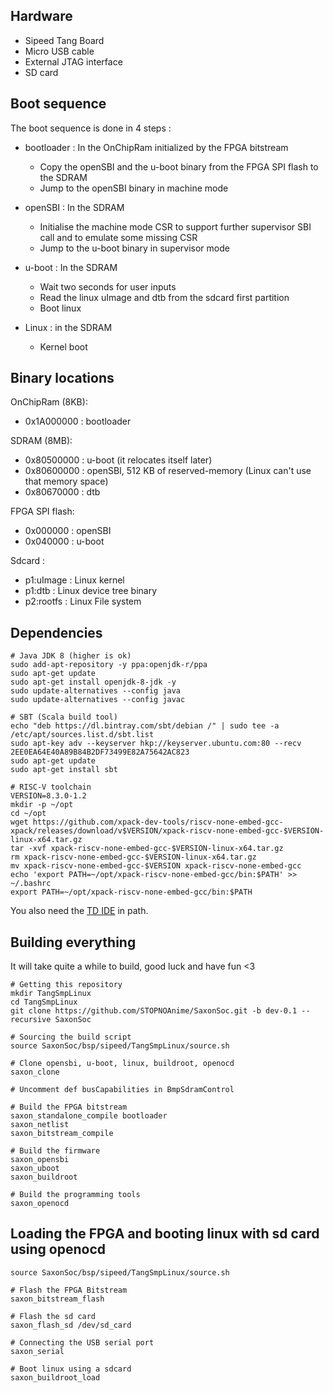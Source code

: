 ## Hardware

- Sipeed Tang Board
- Micro USB cable
- External JTAG interface
- SD card

## Boot sequence

The boot sequence is done in 4 steps :

* bootloader : In the OnChipRam initialized by the FPGA bitstream
  * Copy the openSBI and the u-boot binary from the FPGA SPI flash to the SDRAM
  * Jump to the openSBI binary in machine mode

* openSBI : In the SDRAM
  * Initialise the machine mode CSR to support further supervisor SBI call and to emulate some missing CSR
  * Jump to the u-boot binary in supervisor mode

* u-boot : In the SDRAM
  * Wait two seconds for user inputs
  * Read the linux uImage and dtb from the sdcard first partition
  * Boot linux

* Linux : in the SDRAM
  * Kernel boot

## Binary locations

OnChipRam (8KB): 
- 0x1A000000 : bootloader 

SDRAM (8MB):
- 0x80500000 : u-boot (it relocates itself later)
- 0x80600000 : openSBI, 512 KB of reserved-memory (Linux can't use that memory space)
- 0x80670000 : dtb 

FPGA SPI flash:
- 0x000000   : openSBI
- 0x040000   : u-boot

Sdcard :
- p1:uImage  : Linux kernel
- p1:dtb     : Linux device tree binary
- p2:rootfs  : Linux File system

## Dependencies

```
# Java JDK 8 (higher is ok)
sudo add-apt-repository -y ppa:openjdk-r/ppa
sudo apt-get update
sudo apt-get install openjdk-8-jdk -y
sudo update-alternatives --config java
sudo update-alternatives --config javac

# SBT (Scala build tool)
echo "deb https://dl.bintray.com/sbt/debian /" | sudo tee -a /etc/apt/sources.list.d/sbt.list
sudo apt-key adv --keyserver hkp://keyserver.ubuntu.com:80 --recv 2EE0EA64E40A89B84B2DF73499E82A75642AC823
sudo apt-get update
sudo apt-get install sbt

# RISC-V toolchain
VERSION=8.3.0-1.2
mkdir -p ~/opt
cd ~/opt
wget https://github.com/xpack-dev-tools/riscv-none-embed-gcc-xpack/releases/download/v$VERSION/xpack-riscv-none-embed-gcc-$VERSION-linux-x64.tar.gz
tar -xvf xpack-riscv-none-embed-gcc-$VERSION-linux-x64.tar.gz
rm xpack-riscv-none-embed-gcc-$VERSION-linux-x64.tar.gz
mv xpack-riscv-none-embed-gcc-$VERSION xpack-riscv-none-embed-gcc
echo 'export PATH=~/opt/xpack-riscv-none-embed-gcc/bin:$PATH' >> ~/.bashrc
export PATH=~/opt/xpack-riscv-none-embed-gcc/bin:$PATH

```

You also need the [TD IDE](https://tang.sipeed.com/en/getting-started/installing-td-ide/linux/) in path.

## Building everything

It will take quite a while to build, good luck and have fun <3

```
# Getting this repository
mkdir TangSmpLinux 
cd TangSmpLinux
git clone https://github.com/STOPNOAnime/SaxonSoc.git -b dev-0.1 --recursive SaxonSoc

# Sourcing the build script
source SaxonSoc/bsp/sipeed/TangSmpLinux/source.sh

# Clone opensbi, u-boot, linux, buildroot, openocd
saxon_clone

# Uncomment def busCapabilities in BmpSdramControl

# Build the FPGA bitstream
saxon_standalone_compile bootloader
saxon_netlist
saxon_bitstream_compile

# Build the firmware
saxon_opensbi
saxon_uboot
saxon_buildroot

# Build the programming tools
saxon_openocd
```

## Loading the FPGA and booting linux with sd card using openocd

```
source SaxonSoc/bsp/sipeed/TangSmpLinux/source.sh

# Flash the FPGA Bitstream
saxon_bitstream_flash

# Flash the sd card
saxon_flash_sd /dev/sd_card

# Connecting the USB serial port
saxon_serial

# Boot linux using a sdcard
saxon_buildroot_load
```
